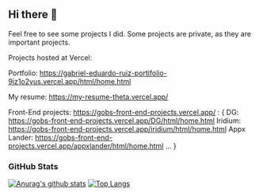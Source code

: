 ## Hi there 👋


Feel free to see some projects I did. Some projects are private, as they are important projects.

Projects hosted at Vercel:

Portfolio: https://gabriel-eduardo-ruiz-portifolio-9jz1o2yus.vercel.app/html/home.html

My resume: https://my-resume-theta.vercel.app/

Front-End projects: https://gobs-front-end-projects.vercel.app/ : {
  DG: https://gobs-front-end-projects.vercel.app/DG/html/home.html
  Iridium: https://gobs-front-end-projects.vercel.app/iridium/html/home.html
  Appx Lander: https://gobs-front-end-projects.vercel.app/appxlander/html/home.html
  ...
}

### GitHub Stats
[![Anurag's github stats](https://github-readme-stats.vercel.app/api?username=gobsruiz)](https://github.com/anuraghazra/github-readme-stats)
[![Top Langs](https://github-readme-stats.vercel.app/api/top-langs/?username=gobsruiz&layout=compact&langs_count=10)](https://github.com/anuraghazra/github-readme-stats)


<!--
**GobsRuiz/GobsRuiz** is a ✨ _special_ ✨ repository because its `README.md` (this file) appears on your GitHub profile.

Here are some ideas to get you started:

- 🔭 I’m currently working on ...
- 🌱 I’m currently learning ...
- 👯 I’m looking to collaborate on ...
- 🤔 I’m looking for help with ...
- 💬 Ask me about ...
- 📫 How to reach me: ...
- 😄 Pronouns: ...
- ⚡ Fun fact: ...
-->
